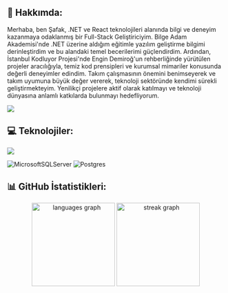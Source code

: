 ## 💫 Hakkımda:
Merhaba, ben Şafak, .NET ve React teknolojileri alanında bilgi ve deneyim kazanmaya odaklanmış bir Full-Stack Geliştiriciyim.
Bilge Adam Akademisi'nde .NET üzerine aldığım eğitimle yazılım geliştirme bilgimi derinleştirdim ve bu alandaki temel becerilerimi güçlendirdim. 
Ardından, İstanbul Kodluyor Projesi'nde Engin Demiroğ'un rehberliğinde yürütülen projeler aracılığıyla, temiz kod prensipleri ve kurumsal mimariler konusunda değerli deneyimler edindim.
Takım çalışmasının önemini benimseyerek ve takım uyumuna büyük değer vererek, teknoloji sektöründe kendimi sürekli geliştirmekteyim. Yenilikçi projelere aktif olarak katılmayı ve teknoloji dünyasına anlamlı katkılarda bulunmayı hedefliyorum.
<p align="left">
  <a href="https://www.linkedin.com/in/safakcivelek/" target="_blank">
    <img src="https://skillicons.dev/icons?i=linkedin" />
  </a>
</p>

## 💻 Teknolojiler:
<p align="left">
  <a href="https://skillicons.dev">
    <img src="https://skillicons.dev/icons?i=dotnet,react,redux,cs,ts,js,bootstrap,html,css,sass,git,postman" />
  </a>

   ![MicrosoftSQLServer](https://img.shields.io/badge/Microsoft%20SQL%20Server-CC2927?style=for-the-badge&logo=microsoft%20sql%20server&logoColor=white) 
   ![Postgres](https://img.shields.io/badge/postgres-%23316192.svg?style=for-the-badge&logo=postgresql&logoColor=white) 
</p>

## 📊 GitHub İstatistikleri:
<div align="center">
  <img src="https://github-readme-streak-stats.herokuapp.com/?user=safakcivelek&theme=swift&hide_border=true" height="193" alt="languages graph"  />
  <img src="https://github-readme-stats.vercel.app/api/top-langs/?username=safakcivelek&theme=swift&hide_border=true&include_all_commits=false&count_private=false&layout=compact" height="193" alt="streak graph"  />  
</div>
